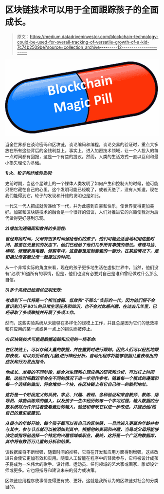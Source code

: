 # 区块链技术可以用于全面跟踪孩子的全面成长。

> 原文：<https://medium.datadriveninvestor.com/blockchain-technology-could-be-used-for-overall-tracking-of-versatile-growth-of-a-kid-7c74b2509be?source=collection_archive---------12----------------------->

![](img/f4a0878bb8ba76cd10c5a8e60c08d152.png)

当全世界都在谈论密码和区块链，谈论编码和编程，谈论交易的验证时，重点大多放在所有这些背后的金钱利益上。事实上，进入加密技术领域，让一个人投入的每一点时间都有回报，这是一个有益的提议。然而，人类的生活方式一直以互利和最小损失理论为基础。

***1)火、轮子和纤维的发明:***

史前时期，当这个星球上的一个裸体人类发明了如何产生和控制火的时候，他可能只把它藏在自己的心里，这个发明可能已经晚了，或者灭绝了，没有人知道，现在我们能得到它。轮子的发现和纤维的发明也是如此。

一代又一代人把成就传递给下一代，并为此感到自豪和快乐，使世界变得更加美好。加密和区块链技术的融合是一个很好的倡议，人们对推进它的兴趣使我对为后代做得更好感到乐观。

***2)增加沟通隔阂和教养的多面性:***

***曾经有段时间，父母有很多时间留给他们的孩子，他们可能会适当地利用这些时间，甚至在无意识的状态下，他们已经给了他们几乎所有事情的想法。修理马达、棒球、修理家用电器、修剪草坪，这些都是定制套餐的一部分，在某些情况下，是和祖父母甚至父母一起度过的时间。***

从一个非常实际的角度来看，现在的孩子更多地生活在虚拟世界中，当然，他们没有“必须”知道所有的事情，但是，他们也没有必要对自己是谁和曾经做过什么那么自信。

***3)多个系统已经测试证明无效:***

***考虑到下一代将是一个相当虚弱、低效和“不那么”实际的一代，因为他们将不会意识到几乎 90%的日常生活任务和知识，也不会对此感兴趣，在过去几年里，已经采取了多项举措并开展了多项工作。***

然而，这些实验系统从未能够在多样化的规模上工作，并且总是因为它们的低效率和在应用的某一点或另一点上的损失而被停止。

***4)区块链技术可能是数据追踪和应用的一场革命:***

***在区块链上，可以存储大量的数据，并在需要时进行跟踪，因此人们可以轻松地跟踪表现，可以对受试者(儿童)进行神经分析，自动化程序将能够根据儿童表现出的症状和行为发出指令。***

***他成长、发展的不同阶段，结合对生理和心理应用的研究和分析，可以打上时间戳。这些时间戳迟早会在不同的情况下进一步用作参考。随着每一个模式的遵循和每一个选择的做出，将会增加一个块，在区块链上有它自己唯一的散列地址。***

***这将是一个阶段定义的系统，学业、兴趣、表现、各种验证和来自教师、教练、指导员、体能训练师的输入，以及孩子一生中经历的每一个学习过程，输入数据的分散系统将允许评估者查看最后的输入，验证和修改它以进一步改进，并提出他/她自己的意见或建议。***

***从很小的年龄开始，每个孩子都可以有自己的区块链，一旦他进入更高的年龄并参与其中，参与节点就可以被添加到其中。根据他的表现和兴趣，当局或父母将能够决定或指导他选择一个特定的兴趣领域或职业，最终，这将是一个广泛的数据库，其中将有数百万儿童的分析和结果。***

该数据库将不断增强，随着时间的推移，它将在开发和应用方面得到增强。这些改进只会使它更加有效和实用。随着人工智能在程序中的轻微参与，它将被设计成孩子将成为一名伟大的歌手、设计师、运动员、任何领域的艺术家或画家、雕塑设计师或更多。它也将指导和建议未来的努力或决策。

区块链应用程序使事情变得更有效、更好。这就是我所认为的区块链对社会的分类目的。